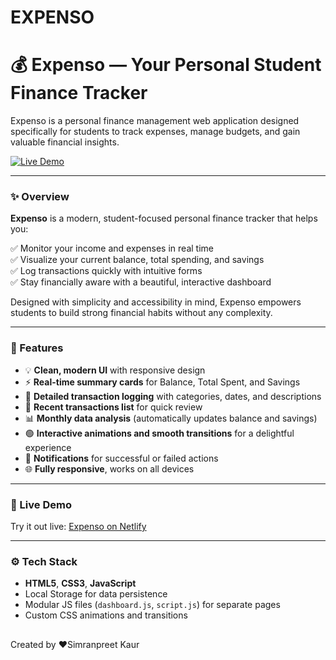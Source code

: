 # EXPENSO

# 💰 Expenso — Your Personal Student Finance Tracker
Expenso is a personal finance management web application designed specifically for students to track expenses, manage budgets, and gain valuable financial insights.

[![Live Demo](https://img.shields.io/badge/Live-Demo-2563eb?style=for-the-badge&logo=netlify&logoColor=white)](https://expenso-05.netlify.app/)


---

### ✨ Overview

**Expenso** is a modern, student-focused personal finance tracker that helps you:

✅ Monitor your income and expenses in real time  
✅ Visualize your current balance, total spending, and savings  
✅ Log transactions quickly with intuitive forms  
✅ Stay financially aware with a beautiful, interactive dashboard

Designed with simplicity and accessibility in mind, Expenso empowers students to build strong financial habits without any complexity.

---

### 🌟 Features

- 💡 **Clean, modern UI** with responsive design
- ⚡ **Real-time summary cards** for Balance, Total Spent, and Savings
- 🧾 **Detailed transaction logging** with categories, dates, and descriptions
- 🔎 **Recent transactions list** for quick review
- 📊 **Monthly data analysis** (automatically updates balance and savings)
- 🟢 **Interactive animations and smooth transitions** for a delightful experience
- 💬 **Notifications** for successful or failed actions
- 🌐 **Fully responsive**, works on all devices

---


### 🚀 Live Demo

Try it out live: [Expenso on Netlify](https://expenso-05.netlify.app/)

---

### ⚙️ Tech Stack

- **HTML5**, **CSS3**, **JavaScript**
- Local Storage for data persistence
- Modular JS files (`dashboard.js`, `script.js`) for separate pages
- Custom CSS animations and transitions

##
Created by 
❤️Simranpreet Kaur







